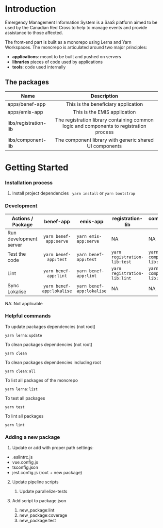 # Introduction
Emergency Management Information System is a SaaS platform aimed to be used by the Canadian
Red Cross to help to manage events and provide assistance to those affected.

The front-end part is built as a monorepo using Lerna and Yarn Workspaces. The monorepo is articulated around two major principles:
- **applications**: meant to be built and pushed on servers
- **libraries** pieces of code used by applications
- **tools**: code used internally

## The packages

| Name                  |                                       Description                                       |
|-----------------------|:---------------------------------------------------------------------------------------:|
| apps/benef-app        |                           This is the beneficiary application                           |
| apps/emis-app         |                              This is the EMIS application                               | 
| libs/registration-lib | The registration library containing common logic and components to registration process | 
| libs/component-lib    |                 The component library with generic shared UI components                 | 


# Getting Started
### Installation process

1. Install project dependencies
``` yarn install``` or ```yarn bootstrap```

### Development

| Actions / Package      |           benef-app           | emis-app                      | registration-lib                 | component-lib                 |
|------------------------|:-----------------------------:|-------------------------------|----------------------------------|-------------------------------|
| Run development server |  ```yarn benef-app:serve```   | ```yarn emis-app:serve```     | NA                               | NA                            |
| Test the code          |   ```yarn benef-app:test```   | ```yarn benef-app:test```     | ```yarn registration-lib:test``` | ```yarn component-lib:test``` | 
| Lint                   |   ```yarn benef-app:lint```   | ```yarn benef-app:lint```     | ```yarn registration-lib:lint``` | ```yarn component-lib:lint``` | 
| Sync Lokalise          | ```yarn benef-app:lokalise``` | ```yarn benef-app:lokalise``` | NA                               | NA                            | 

NA: Not applicable

### Helpful commands

To update packages dependencies (not root)
```
yarn lerna:update
```

To clean packages dependencies (not root)
```
yarn clean
```

To clean packages dependencies including root
```
yarn clean:all
```

To list all packages of the monorepo
```
yarn lerna:list
```

To test all packages
```
yarn test
```

To lint all packages
```
yarn lint
```

### Adding a new package

1) Update or add with proper path settings: 

- .eslintrc.js
- vue.config.js
- tsconfig.json
- jest.config.js (root + new package)

2) Update pipeline scripts
   1) Update parallelize-tests

3) Add script to package.json
   1) new_package:lint
   2) new_package:coverage
   3) new_package:test
